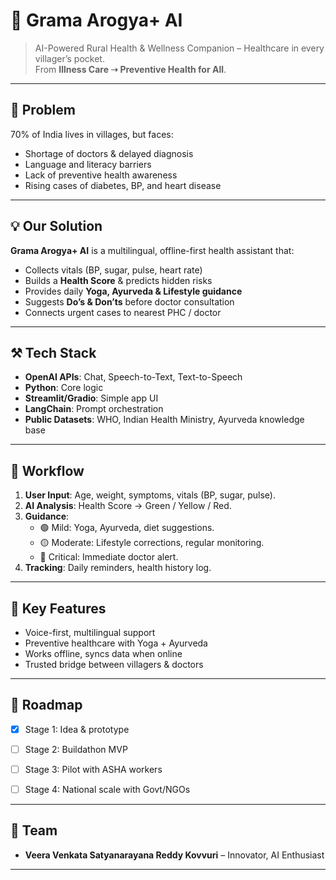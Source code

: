 # 🌿 Grama Arogya+ AI

> AI-Powered Rural Health & Wellness Companion – Healthcare in every villager’s pocket.  
From **Illness Care ➝ Preventive Health for All**.

---

## 🚨 Problem
70% of India lives in villages, but faces:
- Shortage of doctors & delayed diagnosis
- Language and literacy barriers
- Lack of preventive health awareness
- Rising cases of diabetes, BP, and heart disease

---

## 💡 Our Solution
**Grama Arogya+ AI** is a multilingual, offline-first health assistant that:
- Collects vitals (BP, sugar, pulse, heart rate)
- Builds a **Health Score** & predicts hidden risks
- Provides daily **Yoga, Ayurveda & Lifestyle guidance**
- Suggests **Do’s & Don’ts** before doctor consultation
- Connects urgent cases to nearest PHC / doctor

---

## ⚒️ Tech Stack
- **OpenAI APIs**: Chat, Speech-to-Text, Text-to-Speech
- **Python**: Core logic
- **Streamlit/Gradio**: Simple app UI
- **LangChain**: Prompt orchestration
- **Public Datasets**: WHO, Indian Health Ministry, Ayurveda knowledge base

---

## 🔄 Workflow
1. **User Input**: Age, weight, symptoms, vitals (BP, sugar, pulse).
2. **AI Analysis**: Health Score → Green / Yellow / Red.
3. **Guidance**:
   - 🟢 Mild: Yoga, Ayurveda, diet suggestions.
   - 🟡 Moderate: Lifestyle corrections, regular monitoring.
   - 🔴 Critical: Immediate doctor alert.
4. **Tracking**: Daily reminders, health history log.

---

## 🧘 Key Features
- Voice-first, multilingual support  
- Preventive healthcare with Yoga + Ayurveda  
- Works offline, syncs data when online  
- Trusted bridge between villagers & doctors  

---

## 🚀 Roadmap
- [x] Stage 1: Idea & prototype
- [ ] Stage 2: Buildathon MVP
- [ ] Stage 3: Pilot with ASHA workers
- [ ] Stage 4: National scale with Govt/NGOs


---

## 🤝 Team
- **Veera Venkata Satyanarayana Reddy Kovvuri** – Innovator, AI Enthusiast  

---

